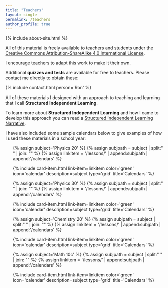 ```yaml
---
title: "Teachers"
layout: single
permalink: /teachers
author_profile: true
---
```


{% include about-site.html %}

All of this material is freely available to teachers and students under the <a rel="license" href="http://creativecommons.org/licenses/by-sa/4.0/">Creative Commons Attribution-ShareAlike 4.0 International License</a>.

I encourage teachers to adapt this work to make it their own.

Additional <strong>quizzes and tests</strong> are available for free to teachers. Please contact me directly to obtain these:

{% include contact.html person='Ron' %}

All of these materials I designed with an approach to teaching and learning that I call <strong>Structured Independent Learning</strong>.

To learn more about <strong>Structured Independent Learning</strong> and how I came to develop this approach you can read a <a href='/docs/Structured%20Independent%20Learning/SIL%20narrative.pdf' target="newWindow">Structured Independent Learning Narrative</a>.

I have also included some sample calendars below to give examples of how I used these materials in a school year:

<div class="grid__wrapper"><ul>

{% assign subject='Physics 20' %}
{% assign subjpath = subject | split:" " | join: "" %}
{% assign linkitem = '/lessons/' | append:subjpath | append:'/calendars' %}

{% include card-item.html link-item=linkitem color='green' icon='calendar' description=subject type='grid' title='Calendars' %}

{% assign subject='Physics 30' %}
{% assign subjpath = subject | split:" " | join: "" %}
{% assign linkitem = '/lessons/' | append:subjpath | append:'/calendars' %}

{% include card-item.html link-item=linkitem color='green' icon='calendar' description=subject type='grid' title='Calendars' %}

{% assign subject='Chemistry 20' %}
{% assign subjpath = subject | split:" " | join: "" %}
{% assign linkitem = '/lessons/' | append:subjpath | append:'/calendars' %}

{% include card-item.html link-item=linkitem color='green' icon='calendar' description=subject type='grid' title='Calendars' %}

{% assign subject='Math 10c' %}
{% assign subjpath = subject | split:" " | join: "" %}
{% assign linkitem = '/lessons/' | append:subjpath | append:'/calendars' %}

{% include card-item.html link-item=linkitem color='green' icon='calendar' description=subject type='grid' title='Calendars' %}

</ul></div>

